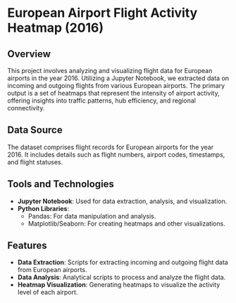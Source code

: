 # European Airport Flight Activity Heatmap (2016)

## Overview
This project involves analyzing and visualizing flight data for European airports in the year 2016. Utilizing a Jupyter Notebook, we extracted data on incoming and outgoing flights from various European airports. The primary output is a set of heatmaps that represent the intensity of airport activity, offering insights into traffic patterns, hub efficiency, and regional connectivity.

## Data Source
The dataset comprises flight records for European airports for the year 2016. It includes details such as flight numbers, airport codes, timestamps, and flight statuses.

## Tools and Technologies
- **Jupyter Notebook**: Used for data extraction, analysis, and visualization.
- **Python Libraries**:
  - Pandas: For data manipulation and analysis.
  - Matplotlib/Seaborn: For creating heatmaps and other visualizations.

## Features
- **Data Extraction**: Scripts for extracting incoming and outgoing flight data from European airports.
- **Data Analysis**: Analytical scripts to process and analyze the flight data.
- **Heatmap Visualization**: Generating heatmaps to visualize the activity level of each airport.
